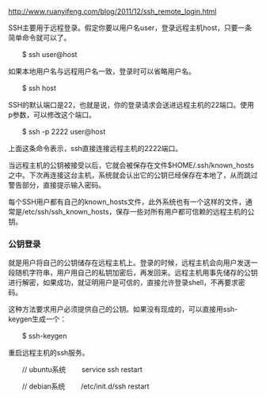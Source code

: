http://www.ruanyifeng.com/blog/2011/12/ssh_remote_login.html


SSH主要用于远程登录。假定你要以用户名user，登录远程主机host，只要一条简单命令就可以了。

　　$ ssh user@host

如果本地用户名与远程用户名一致，登录时可以省略用户名。

　　$ ssh host

SSH的默认端口是22，也就是说，你的登录请求会送进远程主机的22端口。使用p参数，可以修改这个端口。

　　$ ssh -p 2222 user@host

上面这条命令表示，ssh直接连接远程主机的2222端口。



当远程主机的公钥被接受以后，它就会被保存在文件$HOME/.ssh/known_hosts之中。下次再连接这台主机，系统就会认出它的公钥已经保存在本地了，从而跳过警告部分，直接提示输入密码。

每个SSH用户都有自己的known_hosts文件，此外系统也有一个这样的文件，通常是/etc/ssh/ssh_known_hosts，保存一些对所有用户都可信赖的远程主机的公钥。



### 公钥登录

就是用户将自己的公钥储存在远程主机上。登录的时候，远程主机会向用户发送一段随机字符串，用户用自己的私钥加密后，再发回来。远程主机用事先储存的公钥进行解密，如果成功，就证明用户是可信的，直接允许登录shell，不再要求密码。

这种方法要求用户必须提供自己的公钥。如果没有现成的，可以直接用ssh-keygen生成一个：

　　$ ssh-keygen


重启远程主机的ssh服务。

　　// ubuntu系统
　　service ssh restart

　　// debian系统
　　/etc/init.d/ssh restart





































